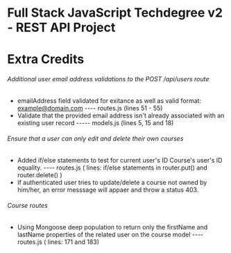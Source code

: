 
# Full Stack JavaScript Techdegree v2 - REST API Project 

# Extra Credits 
###### Additional user email address validations to the POST /api/users route
- emailAddress field validated for exitance as well as valid format: example@domain.com ---- routes.js (lines 51 - 55)
- Validate that the provided email address isn't already associated with an existing user record ----- models.js (lines 5, 15 and 18)

###### Ensure that a user can only edit and delete their own courses
- Added if/else statements to test for current user's ID Course's user's ID equality. ---- routes.js ( lines: if/else statements in router.put() and router.delete() )
- if authenticated user tries to update/delete a course not owned by him/her, an error messsage will appaer and throw a status 403.

###### Course routes
- Using Mongoose deep population to return only the firstName and lastName properties of the related user on the course model ---- routes.js ( lines: 171 and 183)
